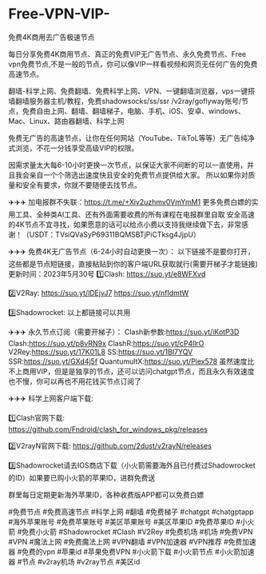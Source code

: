 # Free-VPN-VIP-

免费4K商用去广告极速节点

每日分享免费4K商用节点、真正的免费VIP无广告节点、永久免费节点、Free vpn免费节点,不是一般的节点，你可以像VIP一样看视频和网页无任何广告的免费高速节点。

翻墙-科学上网、免费翻墙、免费科学上网、VPN、一键翻墙浏览器，vps一键搭墙翻墙服务器主机/教程，免费shadowsocks/ss/ssr /v2ray/goflyway账号/节点，免费自由上网、翻墙、翻墙梯子，电脑、手机、iOS、安卓、windows、Mac、Linux、路由器翻墙、科学上网

免费无广告的高速节点，让你在任何网站（YouTube、TikToL等等）无广告纯净式浏览，不花一分钱享受高级VIP的权限。

因需求量太大每6-10小时更换一次节点，以保证大家不间断的可以一直使用，并且我会亲自一个个筛选出速度快且安全的免费节点提供给大家。
所以如果你对质量和安全有要求，你就不要随便去找节点。

✈️✈️✈️
加电报群不失联：https://t.me/+Xiy2uzhmv0VmYmM1
更多免费白嫖的实用工具、全种类AI工具、还有外面需要收费的所有课程在电报群里自取
安全高速的4K节点不宜寻找，如果愿意的话可以给点小费以支持我继续做下去，非常感谢！（USDT：TVsiQVaSyP69311BQMSBTjPiCTksg4JjpU）

✈️✈️✈️
免费4K无广告节点（6-24小时自动更换一次）：
以下链接不是要你打开，这些都是节点短链接，直接粘贴到你的客户端URL获取就行(需要开梯子才能链接)
更新时间：2023年5月30号
1️⃣Clash: 
https://suo.yt/e8WFXvd

2️⃣V2Ray: 
https://suo.yt/lDEjvJ7
https://suo.yt/nfIdmtW

3️⃣Shadowrocket: 
以上都链接可以共用


✈️✈️✈️
永久节点订阅（需要开梯子）：
Clash新参数:https://suo.yt/iKotP3D
Clash:https://suo.yt/p8vRN9x
ClashR:https://suo.yt/cP4llrO
V2Rey:https://suo.yt/17K01L8
SS:https://suo.yt/1BI7YQV
SSR:https://suo.yt/GXd4j5f
QuantumultX:https://suo.yt/Piex578
虽然速度比不上商用VIP，但是是独享的节点，还可以访问chatgpt节点，而且永久有效速度也不慢，你可以再也不用花钱买节点订阅了


✈️✈️✈️
科学上网客户端下载:

1️⃣Clash官网下载: 
https://github.com/Fndroid/clash_for_windows_pkg/releases

2️⃣V2rayN官网下载: 
https://github.com/2dust/v2rayN/releases

3️⃣Shadowrocket请去IOS商店下载（小火箭需要海外且已付费过Shadowrocket的ID）如果要已购小火箭的苹果ID，进群免费送

群里每日定期更新海外苹果ID，各种收费版APP都可以免费白嫖

#免费节点 #免费高速节点 #科学上网 #翻墙 #免费梯子 #chatgpt #chatgptapp #海外苹果账号 #免费苹果账号 #美区苹果账号  #美区苹果ID #免费苹果ID #小火箭 #免费小火箭 #Shadowrocket  #Clash #V2Rey  #免费机场 #机场 #免费VPN #VPN  #魔法上网 #免费魔法上网 #VPN翻墙 #VPN加速器 #VPN推荐 #免费加速器 #免费的vpn #苹果id #苹果免费VPN #小火箭下载 #小火箭节点 #小火箭加速器 #节点 #v2ray机场 #v2ray节点 #美区id 
